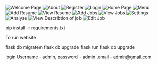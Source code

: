 ![Welcome Page](image.png)
![About](127.0.0.1_8000_about.png)
![Register](image-1.png)
![Login](image-2.png)
![Home Page](image-3.png)
![Menu](image-4.png)
![Add Resume](image-5.png)
![View Resume](image-6.png)
![Add Jobs](image-7.png)
![View Jobs](image-8.png)
![Settings](image-9.png)
![Analyse](127.0.0.1_8000_analyse_resumes_23.png)
![View Describtion of job](image-10.png)
![Edit Job](image-11.png)

pip install -r requirements.txt

To run website

flask db migrate\n
flask db upgrade
flask run
flask db upgrade

login 
Username - admin, password - admin ,email - admin@gmail.com
